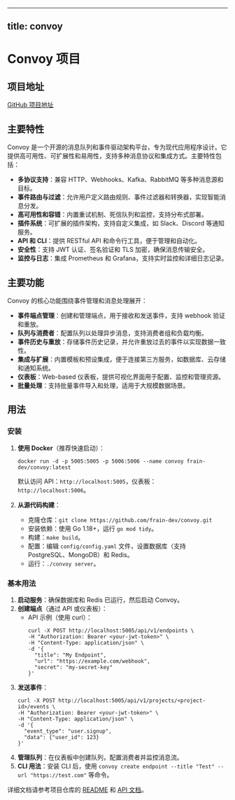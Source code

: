 
---
title: convoy
---

# Convoy 项目

## 项目地址
[GitHub 项目地址](https://github.com/frain-dev/convoy)

## 主要特性
Convoy 是一个开源的消息队列和事件驱动架构平台，专为现代应用程序设计。它提供高可用性、可扩展性和易用性，支持多种消息协议和集成方式。主要特性包括：
- **多协议支持**：兼容 HTTP、Webhooks、Kafka、RabbitMQ 等多种消息源和目标。
- **事件路由与过滤**：允许用户定义路由规则、事件过滤器和转换器，实现智能消息分发。
- **高可用性和容错**：内置重试机制、死信队列和监控，支持分布式部署。
- **插件系统**：可扩展的插件架构，支持自定义集成，如 Slack、Discord 等通知服务。
- **API 和 CLI**：提供 RESTful API 和命令行工具，便于管理和自动化。
- **安全性**：支持 JWT 认证、签名验证和 TLS 加密，确保消息传输安全。
- **监控与日志**：集成 Prometheus 和 Grafana，支持实时监控和详细日志记录。

## 主要功能
Convoy 的核心功能围绕事件管理和消息处理展开：
- **事件端点管理**：创建和管理端点，用于接收和发送事件，支持 webhook 验证和重放。
- **队列与消费者**：配置队列以处理异步消息，支持消费者组和负载均衡。
- **事件历史与重放**：存储事件历史记录，并允许重放过去的事件以实现数据一致性。
- **集成与扩展**：内置模板和预设集成，便于连接第三方服务，如数据库、云存储和通知系统。
- **仪表板**：Web-based 仪表板，提供可视化界面用于配置、监控和管理资源。
- **批量处理**：支持批量事件导入和处理，适用于大规模数据场景。

## 用法
### 安装
1. **使用 Docker**（推荐快速启动）：
   ```
   docker run -d -p 5005:5005 -p 5006:5006 --name convoy frain-dev/convoy:latest
   ```
   默认访问 API：`http://localhost:5005`，仪表板：`http://localhost:5006`。

2. **从源代码构建**：
   - 克隆仓库：`git clone https://github.com/frain-dev/convoy.git`
   - 安装依赖：使用 Go 1.18+，运行 `go mod tidy`。
   - 构建：`make build`。
   - 配置：编辑 `config/config.yaml` 文件，设置数据库（支持 PostgreSQL、MongoDB）和 Redis。
   - 运行：`./convoy server`。

### 基本用法
1. **启动服务**：确保数据库和 Redis 已运行，然后启动 Convoy。
2. **创建端点**（通过 API 或仪表板）：
   - API 示例（使用 curl）：
     ```
     curl -X POST http://localhost:5005/api/v1/endpoints \
     -H "Authorization: Bearer <your-jwt-token>" \
     -H "Content-Type: application/json" \
     -d '{
       "title": "My Endpoint",
       "url": "https://example.com/webhook",
       "secret": "my-secret-key"
     }'
     ```
3. **发送事件**：
   ```
   curl -X POST http://localhost:5005/api/v1/projects/<project-id>/events \
   -H "Authorization: Bearer <your-jwt-token>" \
   -H "Content-Type: application/json" \
   -d '{
     "event_type": "user.signup",
     "data": {"user_id": 123}
   }'
   ```
4. **管理队列**：在仪表板中创建队列，配置消费者并监控消息流。
5. **CLI 用法**：安装 CLI 后，使用 `convoy create endpoint --title "Test" --url "https://test.com"` 等命令。

详细文档请参考项目仓库的 [README](https://github.com/frain-dev/convoy/blob/main/README.md) 和 [API 文档](https://docs.convoy.dev)。